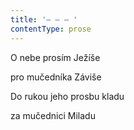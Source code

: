 ```yaml
---
title: '– – – '
contentType: prose
---
```


O nebe prosím Ježíše

pro mučedníka Záviše

Do rukou jeho prosbu kladu

za mučednici Miladu
